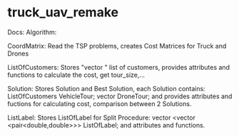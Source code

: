 # truck_uav_remake
Docs:
Algorithm: 


CoordMatrix: Read the TSP problems, creates Cost Matrices for Truck and Drones


ListOfCustomers: Stores "vector <int>" list of customers, provides attributes and functions to calculate the cost, get tour_size,...
  
  
Solution: Stores Solution and Best Solution, each Solution contains:   ListOfCustomers VehicleTour;
                                                                       vector <ListOfCustomers> DroneTour; 
          and provides attributes and fuctions for calculating cost, comparison between 2 Solutions. 
  
  
ListLabel: Stores ListOfLabel for Split Procedure:  vector <vector <pair<double,double>>> ListOfLabel; and attributes and functions.
